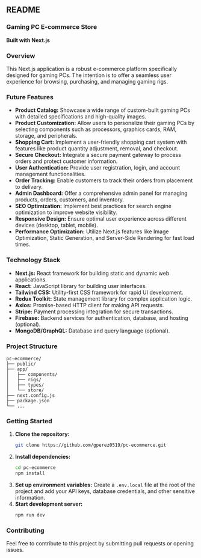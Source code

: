 ## README

### Gaming PC E-commerce Store

**Built with Next.js**

### Overview

This Next.js application is a robust e-commerce platform specifically designed for gaming PCs. The intention is to offer a seamless user experience for browsing, purchasing, and managing gaming rigs.

### Future Features

- **Product Catalog:** Showcase a wide range of custom-built gaming PCs with detailed specifications and high-quality images.
- **Product Customization:** Allow users to personalize their gaming PCs by selecting components such as processors, graphics cards, RAM, storage, and peripherals.
- **Shopping Cart:** Implement a user-friendly shopping cart system with features like product quantity adjustment, removal, and checkout.
- **Secure Checkout:** Integrate a secure payment gateway to process orders and protect customer information.
- **User Authentication:** Provide user registration, login, and account management functionalities.
- **Order Tracking:** Enable customers to track their orders from placement to delivery.
- **Admin Dashboard:** Offer a comprehensive admin panel for managing products, orders, customers, and inventory.
- **SEO Optimization:** Implement best practices for search engine optimization to improve website visibility.
- **Responsive Design:** Ensure optimal user experience across different devices (desktop, tablet, mobile).
- **Performance Optimization:** Utilize Next.js features like Image Optimization, Static Generation, and Server-Side Rendering for fast load times.

### Technology Stack

- **Next.js:** React framework for building static and dynamic web applications.
- **React:** JavaScript library for building user interfaces.
- **Tailwind CSS:** Utility-first CSS framework for rapid UI development.
- **Redux Toolkit:** State management library for complex application logic.
- **Axios:** Promise-based HTTP client for making API requests.
- **Stripe:** Payment processing integration for secure transactions.
- **Firebase:** Backend services for authentication, database, and hosting (optional).
- **MongoDB/GraphQL:** Database and query language (optional).

### Project Structure

```
pc-ecommerce/
├── public/
├── app/
│   ├── components/
│   ├── rigs/
│   ├── types/
│   └── store/
├── next.config.js
├── package.json
└── ...
```

### Getting Started

1. **Clone the repository:**
   ```bash
   git clone https://github.com/gperez0519/pc-ecommerce.git
   ```
2. **Install dependencies:**
   ```bash
   cd pc-ecommerce
   npm install
   ```
3. **Set up environment variables:**
   Create a `.env.local` file at the root of the project and add your API keys, database credentials, and other sensitive information.
4. **Start development server:**
   ```bash
   npm run dev
   ```

### Contributing

Feel free to contribute to this project by submitting pull requests or opening issues.
